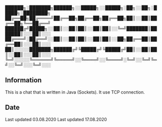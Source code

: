 
██████╗░███████╗██████╗░░█████╗░░█████╗░██╗░░██╗░█████╗░████████╗
██╔══██╗██╔════╝██╔══██╗██╔══██╗██╔══██╗██║░░██║██╔══██╗╚══██╔══╝
██████╔╝█████╗░░██║░░██║██║░░██║██║░░╚═╝███████║███████║░░░██║░░░
██╔═══╝░██╔══╝░░██║░░██║██║░░██║██║░░██╗██╔══██║██╔══██║░░░██║░░░
██║░░░░░███████╗██████╔╝╚█████╔╝╚█████╔╝██║░░██║██║░░██║░░░██║░░░
╚═╝░░░░░╚══════╝╚═════╝░░╚════╝░░╚════╝░╚═╝░░╚═╝╚═╝░░╚═╝░░░╚═╝░░░

## Information 

This is a chat that is written in Java (Sockets). It use TCP connection. 

## Date 

Last updated 03.08.2020
Last updated 17.08.2020